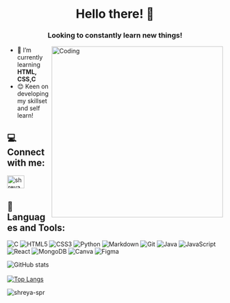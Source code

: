 <h1 align="center">Hello there! 👋</h1>
<h3 align="center">Looking to constantly learn new things!</h3>
<img align="right" alt="Coding" width="400" src="https://cdn.dribbble.com/users/926537/screenshots/4502924/python-2.gif">

- 🌱 I’m currently learning **HTML, CSS,C**
- 😊 Keen on developing my skillset and self learn!  


## 💻 Connect with me:
<p align="left">
<a href="https://instagram.com/shreyaa0_0" target="blank"><img align="center" src="https://raw.githubusercontent.com/rahuldkjain/github-profile-readme-generator/master/src/images/icons/Social/instagram.svg" alt="shreyaa0_0" height="30" width="40" /></a>
</p>

## :space_invader: Languages and Tools:<br>
![C](https://img.shields.io/badge/C-00599C?style=for-the-badge&logo=c&logoColor=white)
![HTML5](https://img.shields.io/badge/html5-%23E34F26.svg?style=for-the-badge&logo=html5&logoColor=white)
![CSS3](https://img.shields.io/badge/css3-%231572B6.svg?style=for-the-badge&logo=css3&logoColor=white)
![Python](https://img.shields.io/badge/python-%2314354C.svg?style=for-the-badge&logo=python&logoColor=white)
![Markdown](https://img.shields.io/badge/markdown-%23000000.svg?style=for-the-badge&logo=markdown&logoColor=white)
![Git](https://img.shields.io/badge/GIT-3E2C00?style=for-the-badge&logo=git&logoColor=white)
![Java](https://img.shields.io/badge/java-%23ED8B00.svg?style=for-the-badge&logo=java&logoColor=white)
![JavaScript](https://img.shields.io/badge/javascript-%23323330.svg?style=for-the-badge&logo=javascript&logoColor=%23F7DF1E)
![React](https://img.shields.io/badge/react-%2320232a.svg?style=for-the-badge&logo=react&logoColor=%2361DAFB)
![MongoDB](https://img.shields.io/badge/MongoDB-%234ea94b.svg?style=for-the-badge&logo=mongodb&logoColor=white)
![Canva](https://img.shields.io/badge/Canva-%2300C4CC.svg?style=for-the-badge&logo=Canva&logoColor=white)
![Figma](https://img.shields.io/badge/figma-%23F24E1E.svg?style=for-the-badge&logo=figma&logoColor=white)

![GitHub stats](https://github-readme-stats.vercel.app/api?username=shreya-spr&show_icons=true&theme=radical)
<br> <br> 
[![Top Langs](https://github-readme-stats.vercel.app/api/top-langs/?username=shreya-spr&layout=compact)](https://github.com/shreya-spr/github-readme-stats)


<p><img align="center" src="https://github-readme-streak-stats.herokuapp.com/?user=shreya-spr&" alt="shreya-spr" /></p>
